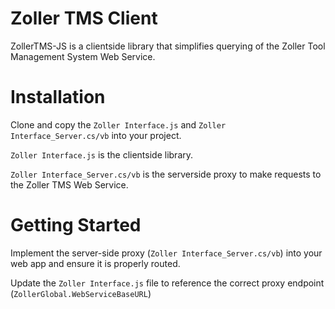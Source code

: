 # Zoller TMS Client
ZollerTMS-JS is a clientside library that simplifies querying of the Zoller Tool Management System Web Service.

# Installation
Clone and copy the `Zoller Interface.js` and `Zoller Interface_Server.cs/vb` into your project.

`Zoller Interface.js` is the clientside library.

`Zoller Interface_Server.cs/vb` is the serverside proxy to make requests to the Zoller TMS Web Service.

# Getting Started
Implement the server-side proxy (`Zoller Interface_Server.cs/vb`) into your web app and ensure it is properly routed.

Update the `Zoller Interface.js` file to reference the correct proxy endpoint (`ZollerGlobal.WebServiceBaseURL`)


